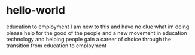 # hello-world
education to employment
I am new to this and have no clue what im doing please help for the good of the people and a new movement in education technology and helping people gain a career of choice through the transition from education to employment

